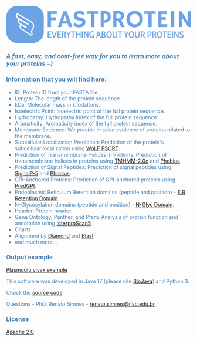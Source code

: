 ![Subcellular Localizations](logo.png)

<font color="#4682b4">

### _A fast, easy, and cost-free way for you to learn more about your proteins =)_


### Information that you will find here:

- ID: Protein ID from your FASTA file.
- Length: The length of the protein sequence.
- kDa: Molecular mass in kilodaltons.
- Isoelectric Point: Isoelectric point of the full protein sequence.
- Hydropathy: Hydropathy index of the full protein sequence.
- Aromaticity: Aromaticity index of the full protein sequence.
- Membrane Evidence: We provide <i>in silico</i> evidence of proteins related to the membrane.
- Subcellular Localization Prediction: Prediction of the protein's subcellular localization using [WoLF PSORT](https://wolfpsort.hgc.jp/).
- Prediction of Transmembrane Helices in Proteins: Prediction of transmembrane helices in proteins using [TMHMM-2.0c](https://services.healthtech.dtu.dk/service.php?TMHMM-2.0) and [Phobius](https://phobius.sbc.su.se/).
- Prediction of Signal Peptides: Prediction of signal peptides using [SignalP-5](https://services.healthtech.dtu.dk/service.php?SignalP-5.0) and [Phobius](https://phobius.sbc.su.se/).
- GPI-Anchored Proteins: Prediction of GPI-anchored proteins using [PredGPI](https://github.com/BolognaBiocomp/predgpi/).
- Endoplasmic Reticulum Retention domains (peptide and position) - [E.R Retention Domain](https://prosite.expasy.org/PDOC00014).
- N-Glycosylation domains (peptide and position) - [N-Glyc Domain](https://prosite.expasy.org/PDOC00001).
- Header: Protein header.
- Gene Ontology, Panther, and Pfam: Analysis of protein function and annotation using [InterproScan5](https://www.ebi.ac.uk/interpro/).
- Charts
- Alignment by [Diamond](https://github.com/bbuchfink/diamond) and [Blast](https://ftp.ncbi.nlm.nih.gov/blast/executables/blast+/LATEST/)
- and much more...

### Output example

[Plasmodiu vivax example](https://github.com/bioinformatics-ufsc/FastProtein/raw/main/example/plasmodium.zip)

This software was developed in Java 17 (please cite [BioJava](https://biojava.org/)) and Python 3.

Check the [source code](https://github.com/bioinformatics-ufsc/FastProtein) 

Questions - PhD. Renato Simões - renato.simoes@ifsc.edu.br

### License

[Apache 2.0](https://opensource.org/license/apache-2-0/)

</font>